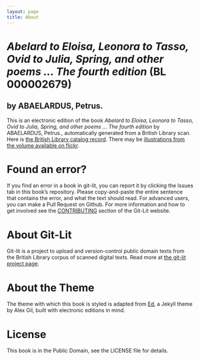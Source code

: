 ```yaml
---
layout: page
title: About
---
```


# _Abelard to Eloisa, Leonora to Tasso, Ovid to Julia, Spring, and other poems ... The fourth edition_ (BL 000002679)

## by ABAELARDUS, Petrus.

This is an electronic edition of the book _Abelard to Eloisa, Leonora to Tasso, Ovid to Julia, Spring, and other poems ... The fourth edition_ by ABAELARDUS, Petrus., automatically generated from a British Library scan. Here is [the British Library catalog record](http://explore.bl.uk/primo_library/libweb/action/search.do?cs=frb&doc=BLL01000002679&dscnt=1&scp.scps=scope:(BLCONTENT)&frbg=&tab=local_tab&srt=rank&ct=search&mode=Basic&dum=true&tb=t&indx=1&vl(freeText0)=000002679&fn=search&vid=BLVU1). There may be [illustrations from the volume available on flickr](https://www.flickr.com/photos/britishlibrary/tags/sysnum000002679).

# Found an error?
If you find an error in a book in git-lit, you can report it by clicking the Issues tab in this book’s repository. Please copy-and-paste the entire sentence that contains the error, and what the text should read. For advanced users, you can make a Pull Request on Github.  For more information and how to get involved see the [CONTRIBUTING](http://git-lit.github.io/#contributing) section of the Git-Lit website.

# About Git-Lit
Git-lit is a project to upload and version-control public domain texts from the British Library corpus of scanned digital texts. Read more at [the git-lit project page](https://github.com/Git-Lit/git-lit).

# About the Theme
The theme with which this book is styled is adapted from [Ed](https://github.com/elotroalex/ed), a Jekyll theme by Alex Gil, built with electronic editions in mind.

# License 
This book is in the Public Domain, see the LICENSE file for details. 